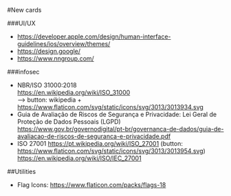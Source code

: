 #New cards

###UI/UX
* https://developer.apple.com/design/human-interface-guidelines/ios/overview/themes/  
* https://design.google/  
* https://www.nngroup.com/  

###infosec
* NBR/ISO 31000:2018  
https://en.wikipedia.org/wiki/ISO_31000  
--> button: wikipedia + https://www.flaticon.com/svg/static/icons/svg/3013/3013934.svg  
* Guia de Avaliação de Riscos de Segurança e Privacidade: Lei Geral de Proteção de Dados Pessoais (LGPD)  
https://www.gov.br/governodigital/pt-br/governanca-de-dados/guia-de-avaliacao-de-riscos-de-seguranca-e-privacidade.pdf
* ISO 27001
https://pt.wikipedia.org/wiki/ISO_27001 (button: https://www.flaticon.com/svg/static/icons/svg/3013/3013954.svg)  
https://en.wikipedia.org/wiki/ISO/IEC_27001  


##Utilities
* Flag Icons: https://www.flaticon.com/packs/flags-18  